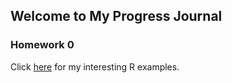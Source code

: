 ## Welcome to My Progress Journal

### Homework 0

Click [here](files/example_homework_0.html) for my interesting R examples.
